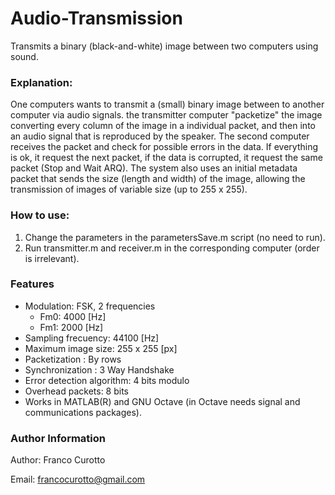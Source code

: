 # Audio-Transmission
Transmits a binary (black-and-white) image between two computers using sound.

### Explanation:
One computers wants to transmit a (small) binary image between to another
computer via audio signals. the transmitter computer "packetize" the image 
converting every column of the image in a individual packet, and then into an 
audio signal that is reproduced by the speaker. The second computer receives the
packet and check for possible errors in the data. If everything is ok, it 
request the next packet, if the data is corrupted, it request the same packet
(Stop and Wait ARQ). The system also uses an initial metadata packet that sends
the size (length and width) of the image, allowing the transmission of images of
variable size (up to 255 x 255).  

### How to use:
1. Change the parameters in the parametersSave.m script (no need to run).
2. Run transmitter.m and receiver.m in the corresponding computer (order is 
irrelevant). 

### Features
- Modulation: FSK, 2 frequencies
  * Fm0: 4000 [Hz]
  * Fm1: 2000 [Hz]
- Sampling frecuency: 44100 [Hz]
- Maximum image size: 255 x 255 [px]
- Packetization : By rows
- Synchronization : 3 Way Handshake
- Error detection algorithm: 4 bits modulo
- Overhead packets: 8 bits
- Works in MATLAB(R) and GNU Octave (in Octave needs signal and communications packages).

### Author Information
Author: Franco Curotto

Email: francocurotto@gmail.com
